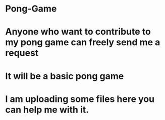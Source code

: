 # Pong-Game
# Anyone who want to contribute to my pong game can freely send me a request
# It will be a basic pong game
# I am uploading some files here you can help me with it.

